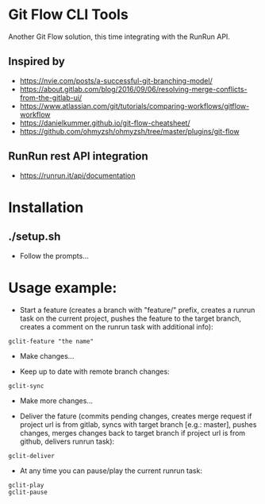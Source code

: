 # Git Flow CLI Tools
Another Git Flow solution, this time integrating with the RunRun API.

## Inspired by
* https://nvie.com/posts/a-successful-git-branching-model/
* https://about.gitlab.com/blog/2016/09/06/resolving-merge-conflicts-from-the-gitlab-ui/
* https://www.atlassian.com/git/tutorials/comparing-workflows/gitflow-workflow
* https://danielkummer.github.io/git-flow-cheatsheet/
* https://github.com/ohmyzsh/ohmyzsh/tree/master/plugins/git-flow

## RunRun rest API integration
* https://runrun.it/api/documentation

# Installation
## ./setup.sh
* Follow the prompts...

# Usage example:
* Start a feature (creates a branch with "feature/" prefix, creates a runrun task on the current project, pushes the feature to the target branch, creates a comment on the runrun task with additional info):
```
gclit-feature "the name"
```

* Make changes...

* Keep up to date with remote branch changes:
```
gclit-sync
```

* Make more changes...

* Deliver the fature (commits pending changes, creates merge request if project url is from gitlab, syncs with target branch [e.g.: master], pushes changes, merges changes back to target branch if project url is from github, delivers runrun task):
```
gclit-deliver
```

* At any time you can pause/play the current runrun task:
```
gclit-play
gclit-pause
```
